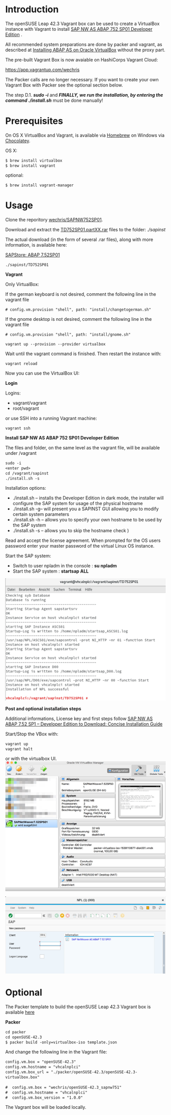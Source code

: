 Introduction
============
The openSUSE Leap 42.3 Vagrant box can be used to create a VirtualBox instance with Vagrant to install [SAP NW AS ABAP 752 SP01 Developer Edition](https://blogs.sap.com/2018/09/13/as-abap-752-sp01-developer-edition-to-download/#comment-437359) .
 
 All recommended system preparations are done by packer and vagrant, as described at [Installing ABAP AS on Oracle VirtualBox](https://blogs.sap.com/2018/09/13/as-abap-752-sp01-developer-edition-to-download/) without the proxy part.

 The pre-built Vagrant Box is now avaiable on HashiCorps Vagrant Cloud:

 https://app.vagrantup.com/wechris

 The Packer calls are no longer necessary. If you want to create your own Vagrant Box with Packer see the optional section below.

 The step D.1. ***sudo -i*** and ***FINALLY, we run the installation, by entering the command ./install.sh*** must be done manually!
 
Prerequisites
=============
 
On OS X VirtualBox and Vagrant, is available via [Homebrew](http://brew.sh/) on Windows via [Chocolatey](https://chocolatey.org).

OS X: 
```
$ brew install virtualbox
$ brew install vagrant
```
optional:
```
$ brew install vagrant-manager
```
 
Usage
=====
Clone the reporitory [wechris/SAPNW752SP01](https://github.com/wechris/SAPNW752SP01). 

Download and extract the [TD752SP01.partXX.rar](https://www.sap.com/developer/trials-downloads/additional-downloads/sap-netweaver-as-abap-developer-edition-sp01-7-52-15510.html) files to the folder: *./sapinst*

The actual download (in the form of several .rar files), along with more information, is available here:

[SAPStore: ABAP 7.52SP01](https://store.sap.com/sap/cp/ui/resources/store/html/SolutionDetails.html?pid=0000014492&catID=&pcntry=DE&sap-language=EN&_cp_id=id-1477346420741-0)

```
./sapinst/TD752SP01
```
 
**Vagrant**

Only VirtualBox:

If the german keyboard is not desired, comment the following line in the vagrant file
````
# config.vm.provision "shell", path: "install/changetogerman.sh"
````
If the gnome desktop is not desired, comment the following line in the vagrant file
````
# config.vm.provision "shell", path: "install/gnome.sh"
````

```
vagrant up --provision --provider virtualbox
```

Wait until the vagrant command is finished. Then restart the instance with:
```
vagrant reload
```

Now you can use the VirtualBox UI:

**Login**

Logins: 
- vagrant/vagrant
- root/vagrant

or use SSH into a running Vagrant machine:
```
vagrant ssh
```

**Install SAP NW AS ABAP 752 SP01 Developer Edition**

The files and folder, on the same level as the vagrant file, will be available under /vagrant
````
sudo -i
<enter pwd>
cd /vagrant/sapinst
./install.sh -s
````
Installation options:

* ./install.sh – installs the Developer Edition in dark mode, the installer will configure the SAP system for usage of the physical hostname
* ./install.sh -g– will present you a SAPINST GUI allowing you to modify certain system parameters
* ./install.sh -h <own hostname>– allows you to specify your own hostname to be used by the SAP system
* ./install.sh -s – allows you to skip the hostname check )

Read and accept the license agreement.
When prompted for the OS users password enter your master password of the virtual Linux OS instance.

Start the SAP system:
- Switch to user npladm in the console : **su npladm**
- Start the SAP system : **startsap ALL**

![SAPNetWeaver7_52SP01__Running](./img/SAPNetWeaver7_52SP01__Running.jpg)

**Post and optional installation steps**

Additional informations, License key and first steps follow [SAP NW AS ABAP 7.52 SP1 – Developer Edition to Download: Concise Installation Guide](https://blogs.sap.com/2018/09/13/as-abap-7.52-sp01-developer-edition-concise-installation-guide/)

Start/Stop the VBox with:
````
vagrant up
vagrant halt
````
or with the virtualbox UI.
![Oracle_VM_VirtualBox_Manager](./img/Oracle_VM_VirtualBox_Manager.jpg)

![SAGUI](./img/sapgui.jpg)

Optional
=====

The Packer template to build the openSUSE Leap 42.3 Vagrant box is available [here](https://github.com/wechris/SAPNW752SP01/tree/master/packer/openSUSE-42.3)

**Packer** 
```
cd packer
cd openSUSE-42.3
$ packer build -only=virtualbox-iso template.json
```

And change the following line in the Vagrant file:
```
config.vm.box = "openSUSE-42.3"
config.vm.hostname = "vhcalnplci"
config.vm.box_url = "./packer/openSUSE-42.3/openSUSE-42.3-virtualbox.box"

#  config.vm.box = "wechris/openSUSE-42.3_sapnw751"
#  config.vm.hostname = "vhcalnplci"
#  config.vm.box_version = "1.0.0"
```
The Vagrant box will be loaded locally.